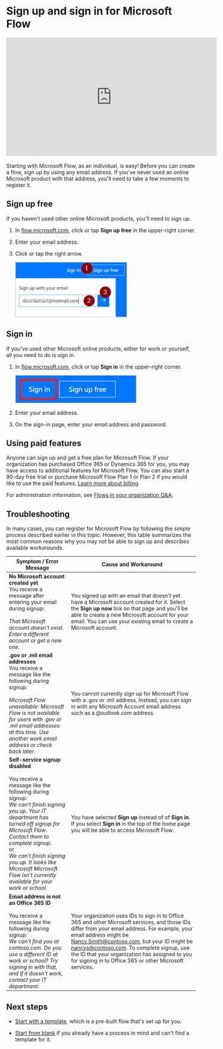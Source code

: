 <properties
    pageTitle="Sign up and sign in | Microsoft Flow"
    description="Sign up and sign into Microsoft Flow, and troubleshoot issues with this process."
    services=""
    suite="flow"
    documentationCenter="na"
    authors="anjlic"
    manager="anneta"
    editor=""
    tags=""/>

<tags
   ms.service="flow"
   ms.devlang="na"
   ms.topic="article"
   ms.tgt_pltfrm="na"
   ms.workload="na"
   ms.date="04/04/2017"
   ms.author="anjlic"/>

# Sign up and sign in for Microsoft Flow #

<iframe width="560" height="315" src="https://www.youtube.com/embed/cRkmSZrctLc?list=PL8nfc9haGeb55I9wL9QnWyHp3ctU2_ThF" frameborder="0" allowfullscreen></iframe>

Starting with Microsoft Flow, as an individual, is easy! Before you can create a flow, sign up by using any email address. If you've never used an online Microsoft product with that address, you'll need to take a few moments to register it.

## Sign up free ##

If you haven't used other online Microsoft products, you'll need to sign up.

1. In [flow.microsoft.com](https://flow.microsoft.com), click or tap **Sign up free** in the upper-right corner.

1. Enter your email address.

1. Click or tap the right arrow.

     ![Sign-up link](./media/sign-up-sign-in/signup.png)

## Sign in ##

If you've used other Microsoft online products, either for work or yourself, all you need to do is sign in.

1. In [flow.microsoft.com](https://flow.microsoft.com), click or tap **Sign in** in the upper-right corner.

     ![Sign-in link](./media/sign-up-sign-in/signin.png)

1. Enter your email address.

1. On the sign-in page, enter your email address and password.

## Using paid features ##

Anyone can sign up and get a free plan for Microsoft Flow. If your organization has purchased Office 365 or Dynamics 365 for you, you may have access to additional features for Microsoft Flow. You can also start a 90-day free trial or purchase Microsoft Flow Plan 1 or Plan 2 if you would like to use the paid features. [Learn more about billing](billing-questions.md).

For administration information, see [Flows in your organization Q&A](organization-q-and-a.md).

## Troubleshooting ##

In many cases, you can register for Microsoft Flow by following the simple process described earlier in this topic. However, this table summarizes the most common reasons why you may not be able to sign up and describes available workarounds.

| Symptom / Error Message | Cause and Workaround |
|  --------------------------------- | -------------------------------|
| **No Microsoft account created yet** <br> You receive a message after entering your email during signup:<br><br> *That Microsoft account doesn't exist. Enter a different account or get a new one.* | You signed up with an email that doesn't yet have a Microsoft account created for it. Select the **Sign up now** link on that page and you'll be able to create a new Microsoft account for your email. You can use your existing email to create a Microsoft account. |
| **.gov or .mil email addresses**<br>You receive a message like the following during signup:<br><br>*Microsoft Flow unavailable: Microsoft Flow is not available for users with .gov or .mil email addresses at this time. Use another work email address or check back later.* | You cannot currently sign up for Microsoft Flow with a .gov or .mil address. Instead, you can sign in with any Microsoft Account email address such as a *@outlook.com* address. |
| **Self-service signup disabled**<br><br>You receive a message like the following during signup:<br>*We can't finish signing you up. Your IT department has turned off signup for Microsoft Flow. Contact them to complete signup.* <br>or<br> *We can't finish signing you up. It looks like Microsoft Microsoft Flow isn't currently available for your work or school.* | You have selected **Sign up** instead of of **Sign in**. If you select **Sign in** in the top of the home page you will be able to access Microsoft Flow. |
| **Email address is not an Office 365 ID**<br><br>You receive a message like the following during signup:<br>*We can't find you at contoso.com.  Do you use a different ID at work or school? Try signing in with that, and if it doesn't work, contact your IT department.* | Your organization uses IDs to sign in to Office 365 and other Microsoft services, and those IDs differ from your email address. For example, your email address might be Nancy.Smith@contoso.com, but your ID might be nancys@contoso.com. To complete signup, use the ID that your organization has assigned to you for signing in to Office 365 or other Microsoft services. |

## Next steps ##

- [Start with a template](get-started-logic-template.md), which is a pre-built flow that's set up for you.

- [Start from blank](get-started-logic-flow.md) if you already have a process in mind and can't find a template for it.
